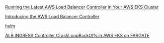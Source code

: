 [Running the Latest AWS Load Balancer Controller in Your AWS EKS Cluster](https://medium.com/devops-dudes/running-the-latest-aws-load-balancer-controller-in-your-aws-eks-cluster-9d59cdc1db98)

[Introducing the AWS Load Balancer Controller](https://aws.amazon.com/blogs/containers/introducing-aws-load-balancer-controller/)

[helm](https://artifacthub.io/packages/helm/aws/aws-load-balancer-controller)

[ALB INGRESS Controller CrashLoopBackOffs in AWS EKS on FARGATE](https://www.lotharschulz.info/2020/01/29/alb-ingress-controller-crashloopbackoffs-in-aws-eks-on-fargate/)